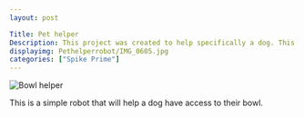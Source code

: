 ```yaml
---
layout: post

Title: Pet helper
Description: This project was created to help specifically a dog. This robot was designed to sense the dog when it is atc10cm away from the sensor. Then the robot was designed to push forward the bowl it had.
displayimg: Pethelperrobot/IMG_0605.jpg
categories: ["Spike Prime"]
---
```




<div class="image_text_overlay" markdown="1">


![Bowl helper](Pethelperrobot/IMG_0606.jpg)

This is a simple robot that will help a dog have access to their bowl.
</div>
